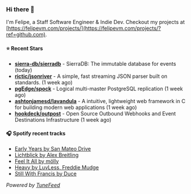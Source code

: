 ### Hi there 👋

I'm Felipe, a Staff Software Engineer & Indie Dev. Checkout my projects at [https://felipevm.com/projects/](https://felipevm.com/projects/?ref=github.com).

#### ⭐ Recent Stars
- **[sierra-db/sierradb](https://github.com/sierra-db/sierradb)** - SierraDB: The immutable database for events (today)
- **[rictic/jsonriver](https://github.com/rictic/jsonriver)** - A simple, fast streaming JSON parser built on standards. (1 week ago)
- **[pgEdge/spock](https://github.com/pgEdge/spock)** - Logical multi-master PostgreSQL replication (1 week ago)
- **[ashtonjamesd/lavandula](https://github.com/ashtonjamesd/lavandula)** - A intuitive, lightweight web framework in C for building modern web applications (1 week ago)
- **[hookdeck/outpost](https://github.com/hookdeck/outpost)** - Open Source Outbound Webhooks and Event Destinations Infrastructure (1 week ago)

#### 🎧 Spotify recent tracks
- [Early Years by San Mateo Drive](https://open.spotify.com/track/5FziDh9cdhDIvzPZVrZhIM)
- [Lichtblick by Alex Breitling](https://open.spotify.com/track/38R4QogVQ7BdFFUppjjELT)
- [Feel It All by mölly](https://open.spotify.com/track/7dgy6Px3ND1PRThRZlOwbm)
- [Heavy by LuvLess, Freddie Mudge](https://open.spotify.com/track/4oQYtbsHz7RjRcs9V9oPEo)
- [Still With Francis by Duce](https://open.spotify.com/track/7MEJGPf7aGuiE01puSnhxW)

_Powered by [TuneFeed](https://tunefeed.app?ref=github.com)_
